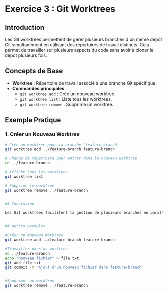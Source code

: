 # Exercice 3 : Git Worktrees

## Introduction

Les Git worktrees permettent de gérer plusieurs branches d'un même dépôt Git simultanément en utilisant des répertoires de travail distincts. Cela permet de travailler sur plusieurs aspects du code sans avoir à cloner le dépôt plusieurs fois.

## Concepts de Base

- **Worktree** : Répertoire de travail associé à une branche Git spécifique.
- **Commandes principales** :
  - `git worktree add` : Crée un nouveau worktree.
  - `git worktree list` : Liste tous les worktrees.
  - `git worktree remove` : Supprime un worktree.

## Exemple Pratique

### 1. Créer un Nouveau Worktree

```bash
# Crée un worktree pour la branche 'feature-branch'
git worktree add ../feature-branch feature-branch

# Change de répertoire pour entrer dans le nouveau worktree
cd ../feature-branch

# Affiche tous les worktrees
git worktree list

# Supprime le worktree
git worktree remove ../feature-branch


## Conclusion

Les Git worktrees facilitent la gestion de plusieurs branches en parallèle et optimisent le processus de développement en permettant de travailler efficacement sur plusieurs aspects du code.


## Autres exemples

#Créer un Nouveau Worktree
git worktree add ../feature-branch feature-branch

#Travailler dans un worktree
cd ../feature-branch
echo "Nouveau fichier" > file.txt
git add file.txt
git commit -m "Ajout d'un nouveau fichier dans feature-branch"


#Supprimer un worktree
git worktree remove ../feature-branch